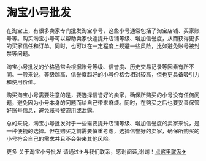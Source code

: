 # 淘宝小号批发

在淘宝上，有很多卖家专门批发淘宝小号，这些小号通常包括了淘宝店铺、买家账号等。购买淘宝小号可以帮助卖家快速提升店铺等级、增加信誉度，从而获得更多的买家信任和订单。同时，也可以在一定程度上规避一些风险，比如避免账号被封禁等问题。

淘宝小号批发的价格通常会根据账号等级、信誉度、历史交易记录等因素有所不同。一般来说，等级越高、信誉度越好的小号价格会相对较高，但也更具备吸引力和使用价值。

购买淘宝小号需要注意的是，要选择信誉好的卖家，确保所购买的小号没有任何问题，避免因为小号本身的问题而给自己带来麻烦。同时，在购买之后也要妥善保管好账号信息，避免账号被盗用或泄露。

总的来说，淘宝小号批发对于一些需要提升店铺等级、增加信誉度的卖家来说，是一种便捷的选择。但在购买之前需要慎重考虑，选择信誉好的卖家，确保所购买的小号符合自己的需求并且不会带来其他风险。

更多 关于淘宝小号批发 请通过✈与我们联系，感谢阅读,谢谢！[点这里联系✈](https://w.k02.cc)